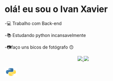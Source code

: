 # olá! eu sou o Ivan Xavier

-💻 Trabalho com Back-end

-📚 Estudando python incansavelmente

-📷faço uns bicos de fotógrafo 🙃

<div align="center">
  <a href="https://instagram.com/ivan.xavieer">
  <img height="180em" src="https://github-readme-stats.vercel.app/api?username=ivanxavieer&show_icons=true&theme=dark&include_all_commits=true&count_private=true"/>
  <img height="180em" src="https://github-readme-stats.vercel.app/api/top-langs/?username=ivanxavieer&layout=compact&langs_count=7&theme=dark"/>
</div>
  
  <div style="display: inline_block"><br>
 
  <img align="center" alt="Rafa-Python" height="30" width="40" src="https://raw.githubusercontent.com/devicons/devicon/master/icons/python/python-original.svg">
  
</div>
